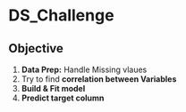 # DS_Challenge

## Objective
1. **Data Prep:** Handle Missing vlaues
2. Try to find **correlation between Variables**
3. **Build & Fit model**
4. **Predict target column**
